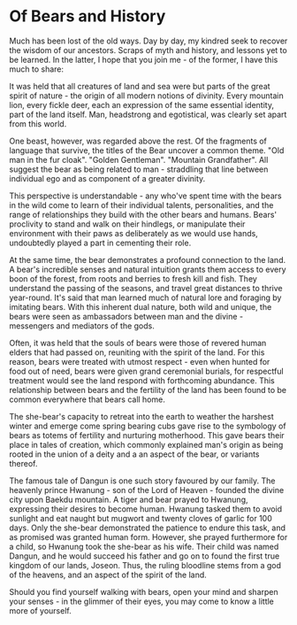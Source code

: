# Of Bears and History

Much has been lost of the old ways.  Day by day, my kindred seek to recover the wisdom of our ancestors.  Scraps of myth and history, and lessons yet to be learned.  In the latter, I hope that you join me - of the former, I have this much to share:
 
It was held that all creatures of land and sea were but parts of the great spirit of nature - the origin of all modern notions of divinity.  Every mountain lion, every fickle deer, each an expression of the same essential identity, part of the land itself.  Man, headstrong and egotistical, was clearly set apart from this world.  
 
One beast, however, was regarded above the rest.  Of the fragments of language that survive, the titles of the Bear uncover a common theme.  "Old man in the fur cloak".  "Golden Gentleman".  "Mountain Grandfather".  All suggest the bear as being related to man - straddling that line between individual ego and as component of a greater divinity.  
 
This perspective is understandable - any who've spent time with the bears in the wild come to learn of their individual talents, personalities, and the range of relationships they build with the other bears and humans.  Bears' proclivity to stand and walk on their hindlegs, or manipulate their environment with their paws as deliberately as we would use hands, undoubtedly played a part in cementing their role.
 
At the same time, the bear demonstrates a profound connection to the land.  A bear's incredible senses and natural intuition grants them access to every boon of the forest, from roots and berries to fresh kill and fish.  They understand the passing of the seasons, and travel great distances to thrive year-round.  It's said that man learned much of natural lore and foraging by imitating bears.  With this inherent dual nature, both wild and unique, the bears were seen as ambassadors between man and the divine - messengers and mediators of the gods.
 
Often, it was held that the souls of bears were those of revered human elders that had passed on, reuniting with the spirit of the land.  For this reason, bears were treated with utmost respect - even when hunted for food out of need, bears were given grand ceremonial burials, for respectful treatment would see the land respond with forthcoming abundance.  This relationship between bears and the fertility of the land has been found to be common everywhere that bears call home.
 
The she-bear's capacity to retreat into the earth to weather the harshest winter and emerge come spring bearing cubs gave rise to the symbology of bears as totems of fertility and nurturing motherhood.  This gave bears their place in tales of creation, which commonly explained man's origin as being rooted in the union of a deity and a an aspect of the bear, or variants thereof. 
 
The famous tale of Dangun is one such story favoured by our family.  The heavenly prince Hwanung - son of the Lord of Heaven - founded the divine city upon Baekdu mountain.  A tiger and bear prayed to Hwanung, expressing their desires to become human.  Hwanung tasked them to avoid sunlight and eat naught but mugwort and twenty cloves of garlic for 100 days.  Only the she-bear demonstrated the patience to endure this task, and as promised was granted human form.  However, she prayed furthermore for a child, so Hwanung took the she-bear as his wife.  Their child was named Dangun, and he would succeed his father and go on to found the first true kingdom of our lands, Joseon.  Thus, the ruling bloodline stems from a god of the heavens, and an aspect of the spirit of the land.
 
Should you find yourself walking with bears, open your mind and sharpen your senses - in the glimmer of their eyes, you may come to know a little more of yourself.